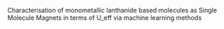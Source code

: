 Characterisation of monometallic lanthanide based molecules as Single Molecule Magnets in terms of U_eff via machine learning methods

